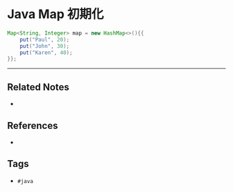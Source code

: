# Java Map 初期化
```java
Map<String, Integer> map = new HashMap<>(){{
	put("Paul", 20);
	put("John", 30);
	put("Karen", 40);
}};
```

---
## Related Notes
- 

## References
- 

## Tags
- `#java` 